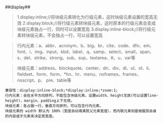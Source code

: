 ##display##

>1.display:inline;//将块级元素转化为行级元素，这时块级元素设置的宽高无效 
>2.display:block;//将行级元素转块级元素，这时原本的行级元素会变成块级元素独占一行，同时可以设置宽高 
>3.display:inline-block;//将行级元素转块级元素，不会独占一行，可以设置宽高

>行内元素：a、abbr、acronym、b、big、br、cite、code、dfn、em、font、i、img、input、kbd、label、q、samp、select、small、span、s、del、strike、strong、sub、sup、textarea、tt、u、var等


>块级元素：address、blockquote、center、dir、div、dl、ul、ol、li、fieldset、form、form、*hn、hr、menu、noframes、frames、noscript、p、 pre、table等

    兼容性：display:inline-block;*display:inline;*zoom:1;
    行内元素：会在水平方向排列，不能包含块级元素，设置width、height无效(可以设置line-height)，margin、padding上下无效。
    块级元素：各占据一行，垂直方向排列，可以包含行内元素。
    块级元素的 width 默认为 100%（宽度自动填满其父元素宽度），而内联元素则是根据其自身的内容或子元素来决定其宽度。